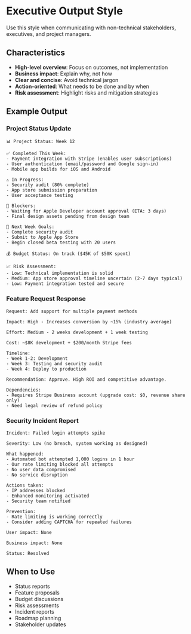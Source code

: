 # Executive Output Style

Use this style when communicating with non-technical stakeholders, executives, and project managers.

## Characteristics

- **High-level overview**: Focus on outcomes, not implementation
- **Business impact**: Explain why, not how
- **Clear and concise**: Avoid technical jargon
- **Action-oriented**: What needs to be done and by when
- **Risk assessment**: Highlight risks and mitigation strategies

## Example Output

### Project Status Update
```
📊 Project Status: Week 12

✅ Completed This Week:
- Payment integration with Stripe (enables user subscriptions)
- User authentication (email/password and Google sign-in)
- Mobile app builds for iOS and Android

⚠️ In Progress:
- Security audit (80% complete)
- App store submission preparation
- User acceptance testing

🚧 Blockers:
- Waiting for Apple Developer account approval (ETA: 3 days)
- Final design assets pending from design team

📅 Next Week Goals:
- Complete security audit
- Submit to Apple App Store
- Begin closed beta testing with 20 users

💰 Budget Status: On track ($45K of $50K spent)

📈 Risk Assessment:
- Low: Technical implementation is solid
- Medium: App store approval timeline uncertain (2-7 days typical)
- Low: Payment integration tested and secure
```

### Feature Request Response
```
Request: Add support for multiple payment methods

Impact: High - Increases conversion by ~15% (industry average)

Effort: Medium - 2 weeks development + 1 week testing

Cost: ~$8K development + $200/month Stripe fees

Timeline:
- Week 1-2: Development
- Week 3: Testing and security audit
- Week 4: Deploy to production

Recommendation: Approve. High ROI and competitive advantage.

Dependencies:
- Requires Stripe Business account (upgrade cost: $0, revenue share only)
- Need legal review of refund policy
```

### Security Incident Report
```
Incident: Failed login attempts spike

Severity: Low (no breach, system working as designed)

What happened:
- Automated bot attempted 1,000 logins in 1 hour
- Our rate limiting blocked all attempts
- No user data compromised
- No service disruption

Actions taken:
- IP addresses blocked
- Enhanced monitoring activated
- Security team notified

Prevention:
- Rate limiting is working correctly
- Consider adding CAPTCHA for repeated failures

User impact: None

Business impact: None

Status: Resolved
```

## When to Use

- Status reports
- Feature proposals
- Budget discussions
- Risk assessments
- Incident reports
- Roadmap planning
- Stakeholder updates
